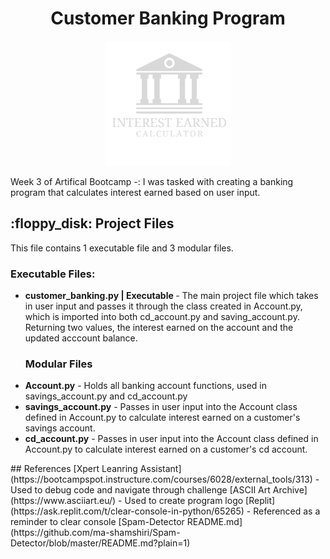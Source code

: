 <h1 align="center"> Customer Banking Program</h1>
<p align="center">
<img src="bankingLogo.gif" width="200" height="200">
</p>
<p> Week 3 of Artifical Bootcamp -: I was tasked with creating a banking program that calculates interest earned based on user input. </p>
<h2> :floppy_disk: Project Files </h2>

<p> This file contains 1 executable file and 3 modular files. </p>
<h3>Executable Files:</h3>
<ul>
    <li><b>customer_banking.py | Executable </b> - The main project file which takes in user input and passes it through the class created in Account.py, which is imported into both cd_account.py and saving_account.py. Returning two values, the interest earned on the account and the updated acccount balance.</li>
<h3>Modular Files</h3>
    <li><b>Account.py</b> - Holds all banking account functions, used in savings_account.py and cd_account.py</li>
    <li><b>savings_account.py</b> - Passes in user input into the Account class defined in Account.py to calculate interest earned on a customer's savings account.</li>
    <li><b>cd_account.py</b> - Passes in user input into the Account class defined in Account.py to calculate interest earned on a customer's cd account.</li>
</ul>
## References
[Xpert Leanring Assistant](https://bootcampspot.instructure.com/courses/6028/external_tools/313) - Used to debug code and navigate through challenge    
[ASCII Art Archive](https://www.asciiart.eu/) - Used to create program logo    
[Replit](https://ask.replit.com/t/clear-console-in-python/65265) - Referenced as a reminder to clear console
[Spam-Detector README.md](https://github.com/ma-shamshiri/Spam-Detector/blob/master/README.md?plain=1)

